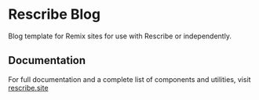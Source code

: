 # Rescribe Blog

Blog template for Remix sites for use with Rescribe or independently.

## Documentation

For full documentation and a complete list of components and utilities, visit [rescribe.site](https://rescribe.site)

